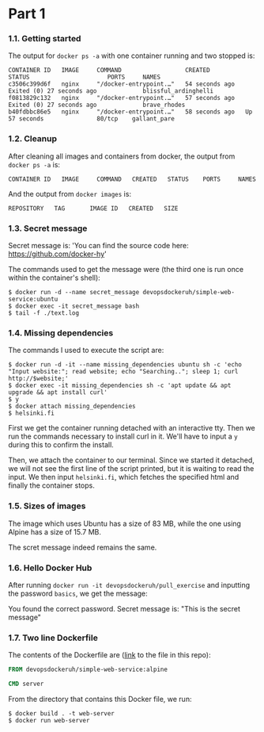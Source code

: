 # Part 1

### 1.1. Getting started

The output for `docker ps -a` with one container running and two stopped is:

```
CONTAINER ID   IMAGE     COMMAND                  CREATED          STATUS                      PORTS     NAMES
c3506c399d6f   nginx     "/docker-entrypoint.…"   54 seconds ago   Exited (0) 27 seconds ago             blissful_ardinghelli
f0813829c132   nginx     "/docker-entrypoint.…"   57 seconds ago   Exited (0) 27 seconds ago             brave_rhodes
b40fdbbc86e5   nginx     "/docker-entrypoint.…"   58 seconds ago   Up 57 seconds               80/tcp    gallant_pare
```

### 1.2. Cleanup

After cleaning all images and containers from docker, the output from `docker ps -a` is:

```
CONTAINER ID   IMAGE     COMMAND   CREATED   STATUS    PORTS     NAMES
```

And the output from `docker images` is:

```
REPOSITORY   TAG       IMAGE ID   CREATED   SIZE
```


### 1.3. Secret message

Secret message is: 'You can find the source code here: https://github.com/docker-hy'

The commands used to get the message were (the third one is run once within the container's shell):

```
$ docker run -d --name secret_message devopsdockeruh/simple-web-service:ubuntu
$ docker exec -it secret_message bash
$ tail -f ./text.log
```

### 1.4. Missing dependencies

The commands I used to execute the script are:

```
$ docker run -d -it --name missing_dependencies ubuntu sh -c 'echo "Input website:"; read website; echo "Searching.."; sleep 1; curl http://$website;'
$ docker exec -it missing_dependencies sh -c 'apt update && apt upgrade && apt install curl'
$ y
$ docker attach missing_dependencies
$ helsinki.fi
```

First we get the container running detached with an interactive tty. Then we run the commands necessary to install curl in it. We'll have to input a `y` during this to confirm the install.

Then, we attach the container to our terminal. Since we started it detached, we will not see the first line of the script printed, but it is waiting to read the input. We then input `helsinki.fi`, which fetches the specified html and finally the container stops.

### 1.5. Sizes of images

The image which uses Ubuntu has a size of 83 MB, while the one using Alpine has a size of 15.7 MB.

The scret message indeed remains the same.

### 1.6. Hello Docker Hub

After running `docker run -it devopsdockeruh/pull_exercise` and inputting the password `basics`, we get the message:

You found the correct password. Secret message is:
"This is the secret message"

### 1.7. Two line Dockerfile

The contents of the Dockerfile are ([link](./two-line-dockerfile/Dockerfile) to the file in this repo):

```dockerfile
FROM devopsdockeruh/simple-web-service:alpine

CMD server
```

From the directory that contains this Docker file, we run:

```
$ docker build . -t web-server
$ docker run web-server
```
